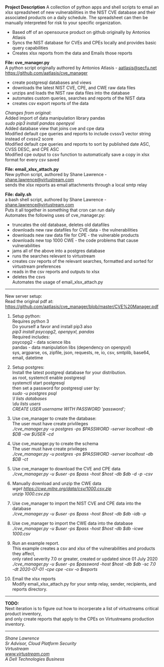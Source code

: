 **Project Description**
A collection of python apps and shell scripts to email an xlsx spreadsheet of new vulnerabilities in the NIST CVE database and their associated products on a daily schedule. The spreadsheet can then be manually interpreted for risk to your specific organization.
* Based off of an opensource product on github originally by Antonios Atlasis
* Syncs the NIST database for CVEs and CPEs locally and  provides basic query capabilities
* Creates xlsx reports from the data and Emails those reports

**File: cve_manager.py**  
A python script originally authored by Antonios Atlasis - aatlasis@secfu.net  
https://github.com/aatlasis/cve_manager  
* create postgresql databases and views  
* downloads the latest NIST CVE, CPE, and CWE raw data files  
* unzips and loads the NIST raw data files into the database  
* automates custom queries, searches and reports of the NIST data  
* creates csv export reports of the data  
  
*Changes from original:*   
Added import of data manipulation library pandas  
	*sudo pip3 install pandas openpyxl*  
Added database view that joins cve and cpe data  
Modified default cpe queries and reports to include cvssv3 vector string instead of cvssv2 score  
Modified default cpe queries and reports to sort by published date ASC, CVSS DESC, and CPE ASC  
Modified cpe output to csv function to automatically save a copy in xlsx format for every csv saved  
  
**File: email_xlsx_attach.py**    
New python script, authored by Shane Lawrence - shane.lawrence@virtustream.com  
sends the xlsx reports as email attachments through a local smtp relay  
  
**File: daily.sh**  
a bash shell script, authored by Shane Lawrence - shane.lawrence@virtustream.com  
Puts it all together in something that cron can run daily  
Automates the following uses of cve_manager.py:  
* truncates the old database, deletes old datafiles  
* downloads new raw datafiles for CVE data - the vulnerabilities 
* downloads new raw data file for CPE - the vulnerable products 
* downloads new top 1000 CWE - the code problems that cause vulnerabilities 
* jams all of the above into a postgres database  
* runs the searches relevant to virtustream  
* creates csv reports of the relevant searches, formatted and sorted for virtustream preferences  
* reads in the csv reports and outputs to xlsx  
* deletes the csvs  
Automates the usage of email_xlsx_attach.py  
  
--------------------------------------------------  
  
New server setup:  
Read the original pdf at:  
https://github.com/aatlasis/cve_manager/blob/master/CVE%20Manager.pdf  
  
1. Setup python:  
Requires python 3  
Do yourself a favor and install pip3 also  
    *pip3 install psycopg2, openpyxl, pandas*  
Required includes:  
psycopg2 - data science libs  
pandas - data manipulation libs (dependency on openpyxl)  
sys, argparse, os, zipfile, json, requests, re, io, csv, smtplib, base64, email, datetime  
  
1. Setup postgres:  
Install the latest postgreql database for your distribution.  
as root, systemctl enable postgresql  
systemctl start postgresql  
then set a password for postgresql user by:  
    *sudo -u postgres psql*  
    *\l lists databases*  
    *\du lists users*  
    *CREATE USER username WITH PASSWORD 'password';*  
  
1. Use cve_manager to create the database:  
The user must have create privlileges   
*./cve_manager.py -u postgres -ps $PASSWORD -server localhost -db $DB -ow $USER -cd*  
  
1. Use cve_manager.py to create the schema  
The user must have create privileges  
*./cve_manager.py -u postgres -ps $PASSWORD -server localhost -db $DB -ct*  
  
1. Use cve_manager to download the CVE and CPE data  
*./cve_manager.py -u $user -ps $pass -host $host -db $db -d -p -csv*  
  
1. Manually download and unzip the CWE data  
*wget https://cwe.mitre.org/data/csv/1000.csv.zip*  
*unzip 1000.csv.zip*  
  
1. Use cve_manager to import the NIST CVE and CPE data into the database  
*./cve_manager.py -u $user -ps $pass -host $host -db $db -idb -p*  
  
1. Use cve_manager to import the CWE data into the database  
*./cve_manager.py -u $user -ps $pass -host $host -db $db -icwe 1000.csv*  
  
1. Run an example report.  
This example creates a csv and xlsx of the vulnerabilities and products they affect,   
only rated severity 7.0 or greater, created or updated since 01 July 2020  
*./cve_manager.py -u $user -ps $password -host $host -db $db -sc 7.0 -dt 2020-07-01 -cpe cpe -csv -o $reports*  
  
1. Email the xlsx reports  
Modify email_xlsx_attach.py for your smtp relay, sender, recipients, and reports directory.  
  
-------------  
  
**TODO:**  
Next iteration is to figure out how to incorperate a list of virtustreams critical product inventory,  
and only create reports that apply to the CPEs on Virtustreams production inventory.  
  
-------------  

*Shane Lawrence*  
*Sr Advisor, Cloud Platform Security*  
*Virtustream*  
*www.virtustream.com*  
*A Dell Technologies Business*  
  
